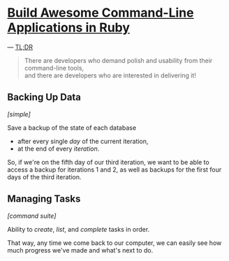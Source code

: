# [Build Awesome Command-Line Applications in Ruby](http://pragprog.com/book/dccar)
&mdash; [TL;DR](http://awesome-cli-ruby.heroku.com/)
> There are developers who demand polish and usability from their command-line tools,  
> and there are developers who are interested in delivering it!

## Backing Up Data 
*[simple]*

Save a backup of the state of each database

 - after every single *day* of the current iteration,
 - at the end of every *iteration*. 

So, if we're on the fifth day of our third iteration, we want to be able to access a backup for iterations 1 and 2, as well as backups for the first four days of the third iteration.

## Managing Tasks 
*[command suite]*

Ability to *create*, *list*, and *complete* tasks in order. 

That way, any time we come back to our computer, we can easily see how much progress we've made and what's next to do.

